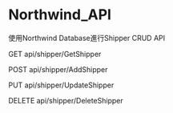 # Northwind_API

使用Northwind Database進行Shipper CRUD API


GET api/shipper/GetShipper

POST api/shipper/AddShipper

PUT api/shipper/UpdateShipper

DELETE api/shipper/DeleteShipper

